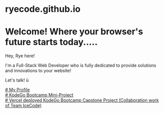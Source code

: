 # ryecode.github.io
<html>
<body>
<h1><b>
Welcome! Where your browser's future starts today.....
 </b></h1>
<p>Hey, Rye here!

I'm a Full-Stack Web Developer who is fully dedicated to provide solutions and innovations to your website! 
 
Let's talk! ü
  
</p>
<dt>
<a href="https://ryecode.github.io/portfolio/home"># My Profile</a>
</dt>
<dt>
<a href="https://ryecorral.github.io/mp2/home"># KodeGo Bootcamp Mini-Project</a>
</dt>
<dt>
<a href="https://etiket-com-mu.vercel.app/"># Vercel deployed KodeGo Bootcamp Capstone Project (Collaboration work of Team IceCode)</a>
</dt>
</body>
</html>
